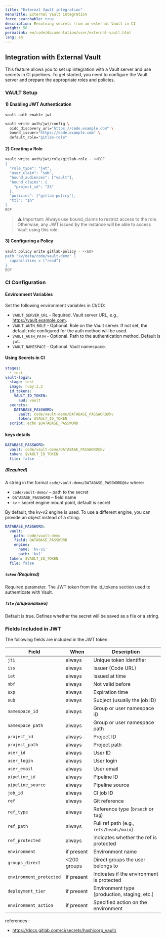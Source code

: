 ```yaml
---
title: "External Vault integration"
menuTitle: External Vault integration
force_searchable: true
description: Resolving secrets from an external Vault in CI
weight: 50
permalink: en/code/documentation/user/external-vault.html
lang: en
---
```


## Integration with External Vault

This feature allows you to set up integration with a Vault server and use secrets in CI pipelines.
To get started, you need to configure the Vault server and prepare the appropriate roles and policies.

### VAULT Setup

#### 1) Enabling JWT Authentication

  ```bash
  vault auth enable jwt

  vault write auth/jwt/config \
    oidc_discovery_url="https://code.example.com" \
    bound_issuer="https://code.example.com" \
    default_role="gitlab-role"
  ```

#### 2) Creating a Role

  ```bash
  vault write auth/jwt/role/gitlab-role - <<EOF
  {
    "role_type": "jwt",
    "user_claim": "sub",
    "bound_audiences": ["vault"],
    "bound_claims": {
      "project_id": "23"
    },
    "policies": ["gitlab-policy"],
    "ttl": "1h"
  }
  EOF

  ```

  > ⚠️ Important: Always use bound_claims to restrict access to the role.
  Otherwise, any JWT issued by the instance will be able to access Vault using this role.

#### 3) Configuring a Policy

  ```bash
  vault policy write gitlab-policy - <<EOF
  path "kv/data/code/vault-demo" {
    capabilities = ["read"]
  }
  EOF

  ```

### CI Configuration

#### Environment Variables

Set the following environment variables in CI/CD:

- `VAULT_SERVER_URL` - Required. Vault server URL, e.g., <https://vault.example.com>.
- `VAULT_AUTH_ROLE` - Optional. Role on the Vault server. If not set, the default role configured for the auth method will be used.
- `VAULT_AUTH_PATH` - Optional. Path to the authentication method. Default is `jwt`.
- `VAULT_NAMESPACE` - Optional. Vault namespace.

#### Using Secrets in CI

```yaml
stages:
  - test
vault-login:
  stage: test
  image: ruby:3.2
  id_tokens:
    VAULT_ID_TOKEN:
      aud: vault
  secrets:
    DATABASE_PASSWORD:
      vault: code/vault-demo/DATABASE_PASSWORD@kv
      token: $VAULT_ID_TOKEN
  script: echo $DATABASE_PASSWORD
```

#### keys details

```yaml
DATABASE_PASSWORD:
  vault: code/vault-demo/DATABASE_PASSWORD@kv
  token: $VAULT_ID_TOKEN
  file: false
```

##### (Required)

A string in the format `code/vault-demo/DATABASE_PASSWORD@kv` where:

- `code/vault-demo/` – path to the secret
- `DATABASE_PASSWORD` – field name
- `kv` – secret engine mount point, default is secret

By default, the kv-v2 engine is used.
To use a different engine, you can provide an object instead of a string:

```yaml
DATABASE_PASSWORD:
  vault: 
    path: code/vault-demo
    field: DATABASE_PASSWORD
    engine:
      name: 'kv-v1'
      path: 'kv1'
  token: $VAULT_ID_TOKEN
  file: false
```

##### `token`  (Required)

Required parameter.
The JWT token from the id_tokens section used to authenticate with Vault.

##### `file` (опционально)

Default is true.
Defines whether the secret will be saved as a file or a string.

### Fields Included in JWT

The following fields are included in the JWT token:

| Field                    | When         | Description                                             |
|--------------------------|--------------|---------------------------------------------------------|
| `jti`                    | always       | Unique token identifier                                 |
| `iss`                    | always       | Issuer (Code URL)                                       |
| `iat`                    | always       | Issued at time                                          |
| `nbf`                    | always       | Not valid before                                        |
| `exp`                    | always       | Expiration time                                         |
| `sub`                    | always       | Subject (usually the job ID)                            |
| `namespace_id`           | always       | Group or user namespace ID                              |
| `namespace_path`         | always       | Group or user namespace path                            |
| `project_id`             | always       | Project ID                                              |
| `project_path`           | always       | Project path                                            |
| `user_id`                | always       | User ID                                                 |
| `user_login`            | always       | User login                                              |
| `user_email`            | always       | User email                                              |
| `pipeline_id`           | always       | Pipeline ID                                             |
| `pipeline_source`       | always       | Pipeline source                                         |
| `job_id`                | always       | CI job ID                                               |
| `ref`                   | always       | Git reference                                           |
| `ref_type`              | always       | Reference type (`branch` or `tag`)                      |
| `ref_path`              | always       | Full ref path (e.g., `refs/heads/main`)                |
| `ref_protected`         | always       | Indicates whether the ref is protected                 |
| `environment`           | if present   | Environment name                                        |
| `groups_direct`         | <200 groups  | Direct groups the user belongs to                      |
| `environment_protected` | if present   | Indicates if the environment is protected              |
| `deployment_tier`       | if present   | Environment type (production, staging, etc.)           |
| `environment_action`    | if present   | Specified action on the environment                    |

references  :
- <https://docs.gitlab.com/ci/secrets/hashicorp_vault/>

